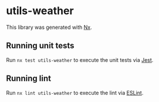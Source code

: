 # utils-weather

This library was generated with [Nx](https://nx.dev).

## Running unit tests

Run `nx test utils-weather` to execute the unit tests via [Jest](https://jestjs.io).

## Running lint

Run `nx lint utils-weather` to execute the lint via [ESLint](https://eslint.org/).
